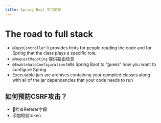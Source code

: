 ```yaml
---
title: Spring Boot 学习笔记
---
```


# The road to full stack

- `@RestController` It provides hints for people reading the code and for Spring that the class plays a specific role.
- `@RequestMappting` 提供路由信息
- `@EnableAutoConfiguration` tells Spring Boot to “guess” how you want to configure Spring
- Executable jars are archives containing your compiled classes along with all of the jar dependencies that your code needs to run

## 如何预防CSRF攻击？

- 检查Referer字段
- 添加校验token